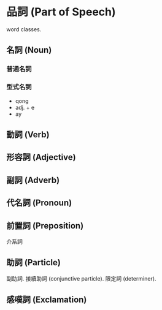 # 品詞 (Part of Speech)

word classes.

## 名詞 (Noun)

### 普通名詞

### 型式名詞

* qong
* adj. + e
* ay

## 動詞 (Verb)

## 形容詞 (Adjective)

## 副詞 (Adverb)

## 代名詞 (Pronoun)

## 前置詞 (Preposition)

介系詞

## 助詞 (Particle)

副助詞. 接續助詞 (conjunctive particle). 限定詞 (determiner).

## 感嘆詞 (Exclamation)
